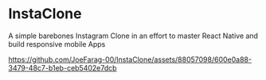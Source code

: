 # InstaClone
A simple barebones Instagram Clone in an effort to master React Native and build responsive mobile Apps


https://github.com/JoeFarag-00/InstaClone/assets/88057098/600e0a88-3479-48c7-b1eb-ceb5402e7dcb

